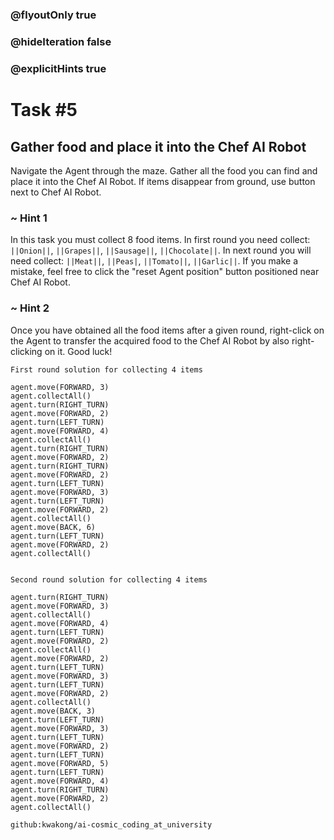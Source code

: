 # 
### @flyoutOnly true
### @hideIteration false
### @explicitHints true



# Task #5

## Gather food and place it into the Chef AI Robot

Navigate the Agent through the maze. Gather all the food you can find and place it into the Chef AI Robot. If items disappear from ground, use button next to Chef AI Robot.

### ~ Hint 1

In this task you must collect 8 food items. In first round you need collect: ``||Onion||``, ``||Grapes||``, ``||Sausage||``, ``||Chocolate||``. In next round you will need collect: ``||Meat||``, ``||Peas|``, ``||Tomato||``, ``||Garlic||``. If you make a mistake, feel free to click the "reset Agent position" button positioned near Chef AI Robot.

### ~ Hint 2
Once you have obtained all the food items after a given round, right-click on the Agent to transfer the acquired food to the Chef AI Robot by also right-clicking on it. Good luck!


```typescript-valid
First round solution for collecting 4 items
```
``` blocks
agent.move(FORWARD, 3)
agent.collectAll()
agent.turn(RIGHT_TURN)
agent.move(FORWARD, 2)
agent.turn(LEFT_TURN)
agent.move(FORWARD, 4)
agent.collectAll()
agent.turn(RIGHT_TURN)
agent.move(FORWARD, 2)
agent.turn(RIGHT_TURN)
agent.move(FORWARD, 2)
agent.turn(LEFT_TURN)
agent.move(FORWARD, 3)
agent.turn(LEFT_TURN)
agent.move(FORWARD, 2)
agent.collectAll()
agent.move(BACK, 6)
agent.turn(LEFT_TURN)
agent.move(FORWARD, 2)
agent.collectAll()
```
```
```
```typescript-valid
Second round solution for collecting 4 items
```
``` blocks
agent.turn(RIGHT_TURN)
agent.move(FORWARD, 3)
agent.collectAll()
agent.move(FORWARD, 4)
agent.turn(LEFT_TURN)
agent.move(FORWARD, 2)
agent.collectAll()
agent.move(FORWARD, 2)
agent.turn(LEFT_TURN)
agent.move(FORWARD, 3)
agent.turn(LEFT_TURN)
agent.move(FORWARD, 2)
agent.collectAll()
agent.move(BACK, 3)
agent.turn(LEFT_TURN)
agent.move(FORWARD, 3)
agent.turn(LEFT_TURN)
agent.move(FORWARD, 2)
agent.turn(LEFT_TURN)
agent.move(FORWARD, 5)
agent.turn(LEFT_TURN)
agent.move(FORWARD, 4)
agent.turn(RIGHT_TURN)
agent.move(FORWARD, 2)
agent.collectAll()
```
```package
github:kwakong/ai-cosmic_coding_at_university
```

